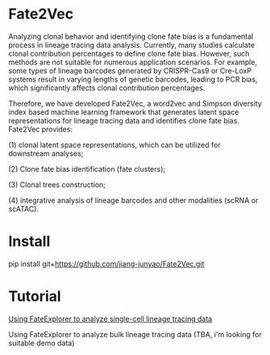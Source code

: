 # Fate2Vec
Analyzing clonal behavior and identifying clone fate bias is a fundamental process in lineage tracing data analysis. Currently, many studies calculate clonal contribution percentages to define clone fate bias. However, such methods are not suitable for numerous application scenarios. For example, some types of lineage barcodes generated by CRISPR-Cas9 or Cre-LoxP systems result in varying lengths of genetic barcodes, leading to PCR bias, which significantly affects clonal contribution percentages.

Therefore, we have developed Fate2Vec, a word2vec and Simpson diversity index based machine learning framework that generates latent space representations for lineage tracing data and identifies clone fate bias. Fate2Vec provides: 

(1) clonal latent space representations, which can be utilized for downstream analyses; 

(2) Clone fate bias identification (fate clusters);

(3) Clonal trees construction;

(4) integrative analysis of lineage barcodes and other modalities (scRNA or scATAC).

# Install
pip install git+https://github.com/jiang-junyao/Fate2Vec.git

# Tutorial
[Using FateExplorer to analyze single-cell lineage tracing data](https://jiang-junyao.github.io/Fate2Vec/sclt_larry_example) 

Using FateExplorer to analyze bulk lineage tracing data (TBA, i'm looking for suitable demo data)
